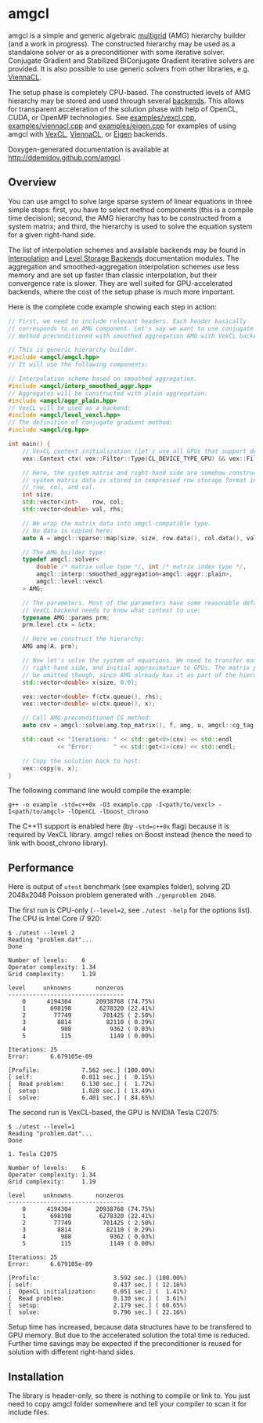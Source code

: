amgcl
=====

amgcl is a simple and generic algebraic [multigrid][amg] (AMG) hierarchy builder
(and a work in progress).  The constructed hierarchy may be used as a
standalone solver or as a preconditioner with some iterative solver.  Conjugate
Gradient and Stabilized BiConjugate Gradient iterative solvers are provided.
It is also possible to use generic solvers from other libraries, e.g.
[ViennaCL][ViennaCL].

The setup phase is completely CPU-based. The constructed levels of AMG
hierarchy may be stored and used through several [backends][levels]. This
allows for transparent acceleration of the solution phase with help of OpenCL,
CUDA, or OpenMP technologies.  See [examples/vexcl.cpp][ex1],
[examples/viennacl.cpp][ex2] and [examples/eigen.cpp][ex3] for examples of
using amgcl with [VexCL][VexCL], [ViennaCL][ViennaCL], or [Eigen][Eigen]
backends.

Doxygen-generated documentation is available at http://ddemidov.github.com/amgcl.

[amg]:      http://en.wikipedia.org/wiki/Multigrid_method
[levels]:   http://ddemidov.github.com/amgcl/group__levels.html
[interp]:   http://ddemidov.github.com/amgcl/group__interpolation.html
[ex1]:      https://github.com/ddemidov/amgcl/blob/master/examples/vexcl.cpp
[ex2]:      https://github.com/ddemidov/amgcl/blob/master/examples/viennacl.cpp
[ex3]:      https://github.com/ddemidov/amgcl/blob/master/examples/eigen.cpp
[VexCL]:    https://github.com/ddemidov/vexcl
[ViennaCL]: http://viennacl.sourceforge.net
[Eigen]:    http://eigen.tuxfamily.org

Overview
--------

You can use amgcl to solve large sparse system of linear equations in three
simple steps: first, you have to select method components (this is a compile
time decision); second, the AMG hierarchy has to be constructed from a system
matrix; and third, the hierarchy is used to solve the equation system for a
given right-hand side.

The list of interpolation schemes and available backends may be found in
[Interpolation][interp] and [Level Storage Backends][levels] documentation
modules.  The aggregation and smoothed-aggregation interpolation schemes use
less memory and are set up faster than classic interpolation, but their
convergence rate is slower. They are well suited for GPU-accelerated backends,
where the cost of the setup phase is much more important.

Here is the complete code example showing each step in action:
```C++
// First, we need to include relevant headers. Each header basically
// corresponds to an AMG component. Let's say we want to use conjugate gradient
// method preconditioned with smoothed aggregation AMG with VexCL backend:

// This is generic hierarchy builder.
#include <amgcl/amgcl.hpp>
// It will use the following components:

// Interpolation scheme based on smoothed aggregation.
#include <amgcl/interp_smoothed_aggr.hpp>
// Aggregates will be constructed with plain aggregation:
#include <amgcl/aggr_plain.hpp>
// VexCL will be used as a backend:
#include <amgcl/level_vexcl.hpp>
// The definition of conjugate gradient method:
#include <amgcl/cg.hpp>

int main() {
    // VexCL context initialization (let's use all GPUs that support double precision):
    vex::Context ctx( vex::Filter::Type(CL_DEVICE_TYPE_GPU) && vex::Filter::DoublePrecision );

    // Here, the system matrix and right-hand side are somehow constructed. The
    // system matrix data is stored in compressed row storage format in vectors
    // row, col, and val.
    int size;
    std::vector<int>    row, col;
    std::vector<double> val, rhs;

    // We wrap the matrix data into amgcl-compatible type.
    // No data is copied here:
    auto A = amgcl::sparse::map(size, size, row.data(), col.data(), val.data());

    // The AMG builder type:
    typedef amgcl::solver<
        double /* matrix value type */, int /* matrix index type */,
        amgcl::interp::smoothed_aggregation<amgcl::aggr::plain>,
        amgcl::level::vexcl
    > AMG;

    // The parameters. Most of the parameters have some reasonable defaults.
    // VexCL backend needs to know what context to use:
    typename AMG::params prm;
    prm.level.ctx = &ctx;

    // Here we construct the hierarchy:
    AMG amg(A, prm);

    // Now let's solve the system of equations. We need to transfer matrix,
    // right-hand side, and initial approximation to GPUs. The matrix part may
    // be omitted though, since AMG already has it as part of the hierarchy:
    std::vector<double> x(size, 0.0);

    vex::vector<double> f(ctx.queue(), rhs);
    vex::vector<double> u(ctx.queue(), x);

    // Call AMG-preconditioned CG method:
    auto cnv = amgcl::solve(amg.top_matrix(), f, amg, u, amgcl::cg_tag());

    std::cout << "Iterations: " << std::get<0>(cnv) << std::endl
              << "Error:      " << std::get<1>(cnv) << std::endl;

    // Copy the solution back to host:
    vex::copy(u, x);
}
```
The following command line would compile the example:
```
g++ -o example -std=c++0x -O3 example.cpp -I<path/to/vexcl> -I<path/to/amgcl> -lOpenCL -lboost_chrono
```
The C++11 support is enabled here (by `-std=c++0x` flag) because it is required
by VexCL library. amgcl relies on Boost instead (hence the need to link with
boost_chrono library).


Performance
-----------

Here is output of `utest` benchmark (see examples folder), solving 2D 2048x2048
Poisson problem generated with `./genproblem 2048`.

The first run is CPU-only (`--level=2`, see `./utest -help` for the options
list). The CPU is Intel Core i7 920:
```
$ ./utest --level 2
Reading "problem.dat"...
Done

Number of levels:    6
Operator complexity: 1.34
Grid complexity:     1.19

level     unknowns       nonzeros
---------------------------------
    0      4194304       20938768 (74.75%)
    1       698198        6278320 (22.41%)
    2        77749         701425 ( 2.50%)
    3         8814          82110 ( 0.29%)
    4          988           9362 ( 0.03%)
    5          115           1149 ( 0.00%)

Iterations: 25
Error:      6.679105e-09

[Profile:            7.562 sec.] (100.00%)
[ self:              0.011 sec.] (  0.15%)
[  Read problem:     0.130 sec.] (  1.72%)
[  setup:            1.020 sec.] ( 13.49%)
[  solve:            6.401 sec.] ( 84.65%)
```

The second run is VexCL-based, the GPU is NVIDIA Tesla C2075:
```
$ ./utest --level=1
Reading "problem.dat"...
Done

1. Tesla C2075

Number of levels:    6
Operator complexity: 1.34
Grid complexity:     1.19

level     unknowns       nonzeros
---------------------------------
    0      4194304       20938768 (74.75%)
    1       698198        6278320 (22.41%)
    2        77749         701425 ( 2.50%)
    3         8814          82110 ( 0.29%)
    4          988           9362 ( 0.03%)
    5          115           1149 ( 0.00%)

Iterations: 25
Error:      6.679105e-09

[Profile:                     3.592 sec.] (100.00%)
[ self:                       0.437 sec.] ( 12.16%)
[  OpenCL initialization:     0.051 sec.] (  1.41%)
[  Read problem:              0.130 sec.] (  3.61%)
[  setup:                     2.179 sec.] ( 60.65%)
[  solve:                     0.796 sec.] ( 22.16%)
```

Setup time has increased, because data structures have to be transfered to GPU
memory. But due to the accelerated solution the total time is reduced. Further
time savings may be expected if the preconditioner is reused for solution with
different right-hand sides.

Installation
------------

The library is header-only, so there is nothing to compile or link to. You just
need to copy amgcl folder somewhere and tell your compiler to scan it for
include files.

